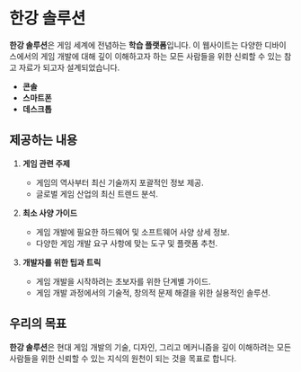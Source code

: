 # 한강 솔루션  

**한강 솔루션**은 게임 세계에 전념하는 **학습 플랫폼**입니다. 이 웹사이트는 다양한 디바이스에서의 게임 개발에 대해 깊이 이해하고자 하는 모든 사람들을 위한 신뢰할 수 있는 참고 자료가 되고자 설계되었습니다.  

- **콘솔**  
- **스마트폰**  
- **데스크톱**  

## 제공하는 내용  
1. **게임 관련 주제**  
   - 게임의 역사부터 최신 기술까지 포괄적인 정보 제공.  
   - 글로벌 게임 산업의 최신 트렌드 분석.  

2. **최소 사양 가이드**  
   - 게임 개발에 필요한 하드웨어 및 소프트웨어 사양 상세 정보.  
   - 다양한 게임 개발 요구 사항에 맞는 도구 및 플랫폼 추천.  

3. **개발자를 위한 팁과 트릭**  
   - 게임 개발을 시작하려는 초보자를 위한 단계별 가이드.  
   - 게임 개발 과정에서의 기술적, 창의적 문제 해결을 위한 실용적인 솔루션.  

## 우리의 목표  
**한강 솔루션**은 현대 게임 개발의 기술, 디자인, 그리고 메커니즘을 깊이 이해하려는 모든 사람들을 위한 신뢰할 수 있는 지식의 원천이 되는 것을 목표로 합니다.  

